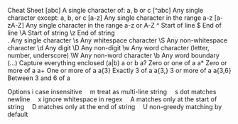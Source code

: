Cheat Sheet
[abc]	A single character of: a, b or c
[^abc]	Any single character except: a, b, or c
[a-z]	Any single character in the range a-z
[a-zA-Z]	Any single character in the range a-z or A-Z
^	Start of line
$	End of line
\A	Start of string
\z	End of string	
.	Any single character
\s	Any whitespace character
\S	Any non-whitespace character
\d	Any digit
\D	Any non-digit
\w	Any word character (letter, number, underscore)
\W	Any non-word character
\b	Any word boundary	
(...)	Capture everything enclosed
(a|b)	a or b
a?	Zero or one of a
a*	Zero or more of a
a+	One or more of a
a{3}	Exactly 3 of a
a{3,}	3 or more of a
a{3,6}	Between 3 and 6 of a

Options
i case insensitive  m treat as multi-line string  s dot matches newline  x ignore whitespace in regex  A matches only at the start of string  D matches only at the end of string  U non-greedy matching by default